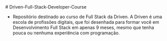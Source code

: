 <div>
  <align "center"
![driven-logo_pink](https://user-images.githubusercontent.com/79882049/199160369-d368eb97-235c-435a-a314-cafc1f55dcad.png)/>
</div>
# Driven-Full-Stack-Developer-Course

- Repositório destinado ao curso de Full Stack da Driven. A Driven é uma escola de profissões digitais, que foi desenhada para formar você em Desenvolvimento Full Stack em apenas 9 meses, mesmo que tenha pouca ou nenhuma experiência com programação.
